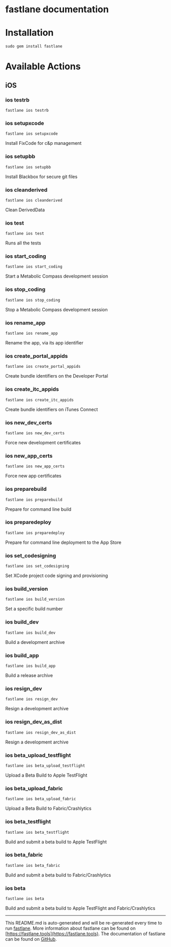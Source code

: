 fastlane documentation
================
# Installation
```
sudo gem install fastlane
```
# Available Actions
## iOS
### ios testrb
```
fastlane ios testrb
```

### ios setupxcode
```
fastlane ios setupxcode
```
Install FixCode for c&p management
### ios setupbb
```
fastlane ios setupbb
```
Install Blackbox for secure git files
### ios cleanderived
```
fastlane ios cleanderived
```
Clean DerivedData
### ios test
```
fastlane ios test
```
Runs all the tests
### ios start_coding
```
fastlane ios start_coding
```
Start a Metabolic Compass development session
### ios stop_coding
```
fastlane ios stop_coding
```
Stop a Metabolic Compass development session
### ios rename_app
```
fastlane ios rename_app
```
Rename the app, via its app identifier
### ios create_portal_appids
```
fastlane ios create_portal_appids
```
Create bundle identifiers on the Developer Portal
### ios create_itc_appids
```
fastlane ios create_itc_appids
```
Create bundle identifiers on iTunes Connect
### ios new_dev_certs
```
fastlane ios new_dev_certs
```
Force new development certificates
### ios new_app_certs
```
fastlane ios new_app_certs
```
Force new app certificates
### ios preparebuild
```
fastlane ios preparebuild
```
Prepare for command line build
### ios preparedeploy
```
fastlane ios preparedeploy
```
Prepare for command line deployment to the App Store
### ios set_codesigning
```
fastlane ios set_codesigning
```
Set XCode project code signing and provisioning
### ios build_version
```
fastlane ios build_version
```
Set a specific build number
### ios build_dev
```
fastlane ios build_dev
```
Build a development archive
### ios build_app
```
fastlane ios build_app
```
Build a release archive
### ios resign_dev
```
fastlane ios resign_dev
```
Resign a development archive
### ios resign_dev_as_dist
```
fastlane ios resign_dev_as_dist
```
Resign a development archive
### ios beta_upload_testflight
```
fastlane ios beta_upload_testflight
```
Upload a Beta Build to Apple TestFlight
### ios beta_upload_fabric
```
fastlane ios beta_upload_fabric
```
Upload a Beta Build to Fabric/Crashlytics
### ios beta_testflight
```
fastlane ios beta_testflight
```
Build and submit a beta build to Apple TestFlight
### ios beta_fabric
```
fastlane ios beta_fabric
```
Build and submit a beta build to Fabric/Crashlytics
### ios beta
```
fastlane ios beta
```
Build and submit a beta build to Apple TestFlight and Fabric/Crashlytics

----

This README.md is auto-generated and will be re-generated every time to run [fastlane](https://fastlane.tools).
More information about fastlane can be found on [https://fastlane.tools](https://fastlane.tools).
The documentation of fastlane can be found on [GitHub](https://github.com/fastlane/fastlane/tree/master/fastlane).